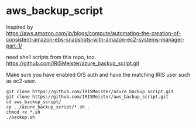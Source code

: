 # aws_backup_script

Inspired by  
https://aws.amazon.com/jp/blogs/compute/automating-the-creation-of-consistent-amazon-ebs-snapshots-with-amazon-ec2-systems-manager-part-1/

need shell scripts from this repo, too.  
https://github.com/IRISMeister/azure_backup_script.git

Make sure you have enabled O/S auth and have the matching IRIS user such as ec2-user.

```
git clone https://github.com/IRISMeister/azure_backup_script.git
git clone https://github.com/IRISMeister/aws_backup_script.git
cd aws_backup_script/
cp ../azure_backup_script/*.sh .
chmod +x *.sh
./backup.sh
```